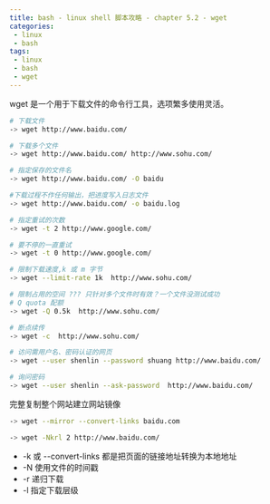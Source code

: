 ```yaml
---
title: bash - linux shell 脚本攻略 - chapter 5.2 - wget
categories: 
 - linux
 - bash
tags: 
 - linux
 - bash
 - wget
---
```


wget 是一个用于下载文件的命令行工具，选项繁多使用灵活。

<!--more-->

```bash
# 下载文件
-> wget http://www.baidu.com/

# 下载多个文件
-> wget http://www.baidu.com/ http://www.sohu.com/

# 指定保存的文件名
-> wget http://www.baidu.com/ -O baidu

#下载过程不作任何输出，把进度写入日志文件
-> wget http://www.baidu.com/ -o baidu.log

# 指定重试的次数
-> wget -t 2 http://www.google.com/

# 要不停的一直重试
-> wget -t 0 http://www.google.com/

# 限制下载速度,k 或 m 字节
-> wget --limit-rate 1k  http://www.sohu.com/

# 限制占用的空间 ??? 只针对多个文件时有效？一个文件没测试成功
# Q quota 配额
-> wget -Q 0.5k  http://www.sohu.com/

# 断点续传
-> wget -c  http://www.sohu.com/

# 访问需用户名、密码认证的网页
-> wget --user shenlin --password shuang http://www.baidu.com/

# 询问密码
-> wget --user shenlin --ask-password  http://www.baidu.com/
```

完整复制整个网站建立网站镜像
```bash
-> wget --mirror --convert-links baidu.com

-> wget -Nkrl 2 http://www.baidu.com/
```
* -k 或 --convert-links 都是把页面的链接地址转换为本地地址
* -N 使用文件的时间戳
* -r 递归下载
* -l 指定下载层级
